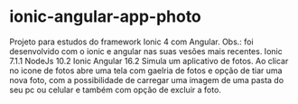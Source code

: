 # ionic-angular-app-photo
Projeto para estudos do framework Ionic 4 com Angular. 
Obs.: foi desenvolvido com o ionic e angular nas suas vesões mais recentes. 
Ionic 7.1.1 
NodeJs 10.2 
Ionic Angular 16.2 
Simula um aplicativo de fotos. 
Ao clicar no icone de fotos abre uma tela com gaelria de fotos e opção de tiar uma nova foto, com a possibilidade de carregar uma imagem de uma pasta do seu pc ou celular e também com opção de excluir a foto.
